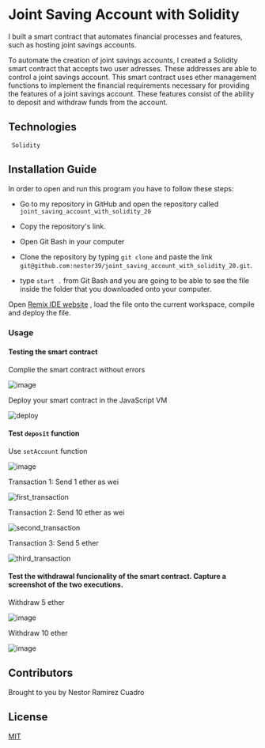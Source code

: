 # Joint Saving Account with Solidity 
I built a smart contract that automates financial processes and features, such as hosting joint savings accounts.

To automate the creation of joint savings accounts, I created a Solidity smart contract that accepts two user adresses. These addresses are able to control a joint savings account. This smart contract uses ether management functions to implement the financial requirements necessary for providing the features of a joint savings account. These features consist of the ability to deposit and withdraw funds from the account.

## Technologies

``` Solidity```

## Installation Guide
In order to open and run this program you have to follow these steps:

* Go to my repository in GitHub and open the repository called ```joint_saving_account_with_solidity_20```

* Copy the repository's link.

* Open Git Bash in your computer 

* Clone the repository by typing ```git clone``` and paste the link ```git@github.com:nestor39/joint_saving_account_with_solidity_20.git```.

* type ```start .``` from Git Bash and you are going to be able to see the file inside the folder that you downloaded onto your computer.

Open [Remix IDE website](https://remix.ethereum.org/#optimize=false&runs=200&evmVersion=null&version=soljson-v0.8.4+commit.c7e474f2.js) , load the file onto the current workspace, compile and deploy the file.



### Usage

#### Testing the smart contract
Complie the smart contract without errors

![image](https://user-images.githubusercontent.com/80844686/129427138-4b53cf4d-3044-42b4-95dd-94dc4bb863cd.png)


Deploy your smart contract in the JavaScript VM

![deploy](https://user-images.githubusercontent.com/80844686/129427093-35c6acdd-0034-4c74-9341-3c31a83a577f.png)




#### Test ```deposit``` function

Use ```setAccount``` function

![image](https://user-images.githubusercontent.com/80844686/129427551-a8b0caa8-8137-420e-9b96-32655d1eab99.png)


Transaction 1: Send 1 ether as wei

![first_transaction](https://user-images.githubusercontent.com/80844686/129427326-4e413a99-95f2-4536-b712-766537b0b85b.png)


Transaction 2: Send 10 ether as wei

![second_transaction](https://user-images.githubusercontent.com/80844686/129427328-d217fdf7-47a0-41d2-8234-f7b65625d477.png)


Transaction 3: Send 5 ether

![third_transaction](https://user-images.githubusercontent.com/80844686/129427331-68058503-7723-4733-a7f2-8fcb43256210.png)


#### Test the withdrawal funcionality of the smart contract. Capture a screenshot of the two executions.

Withdraw 5 ether

![image](https://user-images.githubusercontent.com/80844686/129427708-3d64b53e-d824-4671-9970-0d3ddde6a0e9.png)

Withdraw 10 ether

![image](https://user-images.githubusercontent.com/80844686/129427751-1ea5b912-3957-489d-801e-365122b9affa.png)


## Contributors
Brought to you by Nestor Ramirez Cuadro

## License
[MIT](https://github.com/nestor39/joint_saving_account_with_solidity_20/blob/main/LICENSE)
